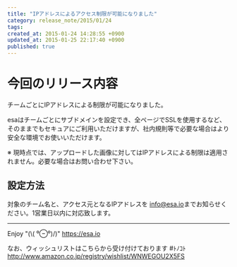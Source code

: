 ```yaml
---
title: "IPアドレスによるアクセス制限が可能になりました"
category: release_note/2015/01/24
tags: 
created_at: 2015-01-24 14:28:55 +0900
updated_at: 2015-01-25 22:17:40 +0900
published: true
---
```


# 今回のリリース内容

チームごとにIPアドレスによる制限が可能になりました。

esaはチームごとにサブドメインを設定でき、全ページでSSLを使用するなど、そのままでもセキュアにご利用いただけますが、社内規則等で必要な場合はより安全な環境でお使いいただけます。

※ 現時点では、アップロードした画像に対してはIPアドレスによる制限は適用されません。必要な場合はお問い合わせ下さい。

## 設定方法

対象のチーム名と、アクセス元となるIPアドレスを <a href="mailto:info@esa.io">info@esa.io</a>までお知らせください。1営業日以内に対応致します。


---
Enjoy "(\\( ⁰⊖⁰)/)"
https://esa.io

なお、ウィッシュリストはこちらから受け付けております #ﾄﾉｺﾄ
http://www.amazon.co.jp/registry/wishlist/WNWEGOU2X5FS

